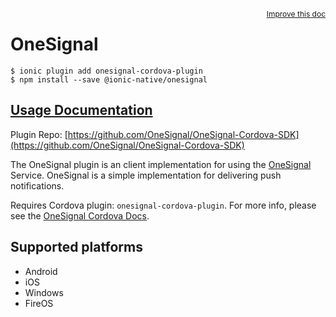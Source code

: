 <a style="float:right;font-size:12px;" href="http://github.com/driftyco/ionic-native/edit/master/src/@ionic-native/plugins/onesignal/index.ts#L260">
  Improve this doc
</a>

# OneSignal

```
$ ionic plugin add onesignal-cordova-plugin
$ npm install --save @ionic-native/onesignal
```

## [Usage Documentation](https://ionicframework.com/docs/native/onesignal/)

Plugin Repo: [https://github.com/OneSignal/OneSignal-Cordova-SDK](https://github.com/OneSignal/OneSignal-Cordova-SDK)

The OneSignal plugin is an client implementation for using the [OneSignal](https://onesignal.com/) Service.
OneSignal is a simple implementation for delivering push notifications.

Requires Cordova plugin: `onesignal-cordova-plugin`. For more info, please see the [OneSignal Cordova Docs](https://documentation.onesignal.com/docs/phonegap-sdk-installation).

## Supported platforms
- Android
- iOS
- Windows
- FireOS



